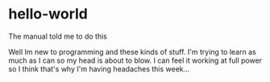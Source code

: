 # hello-world
The manual told me to do this

Well Im new to programming and these kinds of stuff.
I'm trying to learn as much as I can so my head is about to blow.
I can feel it working at full power so I think that's why I'm having headaches this week...
